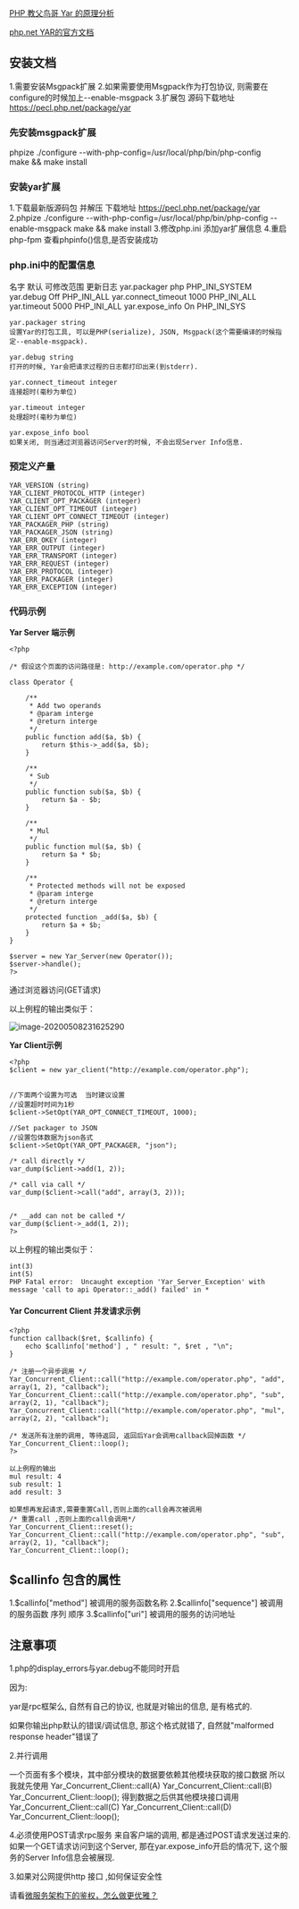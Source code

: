 



 [PHP 教父鸟哥 Yar 的原理分析](https://www.cnblogs.com/tianshifu/p/7156591.html)

[php.net  YAR的官方文档]( https://www.php.net/manual/zh/book.yar.php)

## 安装文档
1.需要安装Msgpack扩展
2.如果需要使用Msgpack作为打包协议, 则需要在configure的时候加上--enable-msgpack
3.扩展包 源码下载地址 https://pecl.php.net/package/yar
### 先安装msgpack扩展
phpize
./configure --with-php-config=/usr/local/php/bin/php-config  
make && make install



### 安装yar扩展
1.下载最新版源码包  并解压
下载地址  https://pecl.php.net/package/yar
2.phpize
./configure --with-php-config=/usr/local/php/bin/php-config  --enable-msgpack
make && make install
3.修改php.ini 添加yar扩展信息
4.重启php-fpm 查看phpinfo()信息,是否安装成功






### php.ini中的配置信息
名字	默认	可修改范围	更新日志
yar.packager	php	PHP_INI_SYSTEM	
yar.debug	Off	PHP_INI_ALL	
yar.connect_timeout	1000	PHP_INI_ALL	
yar.timeout	5000	PHP_INI_ALL	
yar.expose_info	On	PHP_INI_SYS

```
yar.packager string
设置Yar的打包工具, 可以是PHP(serialize), JSON, Msgpack(这个需要编译的时候指定--enable-msgpack).

yar.debug string
打开的时候, Yar会把请求过程的日志都打印出来(到stderr).

yar.connect_timeout integer
连接超时(毫秒为单位)

yar.timeout integer
处理超时(毫秒为单位)

yar.expose_info bool
如果关闭, 则当通过浏览器访问Server的时候, 不会出现Server Info信息.
```

### 预定义产量
```
YAR_VERSION (string)
YAR_CLIENT_PROTOCOL_HTTP (integer)
YAR_CLIENT_OPT_PACKAGER (integer)
YAR_CLIENT_OPT_TIMEOUT (integer)
YAR_CLIENT_OPT_CONNECT_TIMEOUT (integer)
YAR_PACKAGER_PHP (string)
YAR_PACKAGER_JSON (string)
YAR_ERR_OKEY (integer)
YAR_ERR_OUTPUT (integer)
YAR_ERR_TRANSPORT (integer)
YAR_ERR_REQUEST (integer)
YAR_ERR_PROTOCOL (integer)
YAR_ERR_PACKAGER (integer)
YAR_ERR_EXCEPTION (integer)
```

### 代码示例

**Yar Server 端示例**

```
<?php

/* 假设这个页面的访问路径是: http://example.com/operator.php */

class Operator {

    /**
     * Add two operands
     * @param interge 
     * @return interge
     */
    public function add($a, $b) {
        return $this->_add($a, $b);
    }

    /**
     * Sub 
     */
    public function sub($a, $b) {
        return $a - $b;
    }

    /**
     * Mul
     */
    public function mul($a, $b) {
        return $a * $b;
    }

    /**
     * Protected methods will not be exposed
     * @param interge 
     * @return interge
     */
    protected function _add($a, $b) {
        return $a + $b;
    }
}

$server = new Yar_Server(new Operator());
$server->handle();
?>
```
通过浏览器访问(GET请求)

以上例程的输出类似于：

![image-20200508231625290](C:\Users\aaa\AppData\Roaming\Typora\typora-user-images\image-20200508231625290.png)

**Yar Client示例**
```
<?php
$client = new yar_client("http://example.com/operator.php");


//下面两个设置为可选  当时建议设置
//设置超时时间为1秒
$client->SetOpt(YAR_OPT_CONNECT_TIMEOUT, 1000);

//Set packager to JSON
//设置包体数据为json各式 
$client->SetOpt(YAR_OPT_PACKAGER, "json");

/* call directly */
var_dump($client->add(1, 2));

/* call via call */
var_dump($client->call("add", array(3, 2)));


/* __add can not be called */
var_dump($client->_add(1, 2));
?>
```
以上例程的输出类似于：
```
int(3)
int(5)
PHP Fatal error:  Uncaught exception 'Yar_Server_Exception' with message 'call to api Operator::_add() failed' in *
```
####  Yar Concurrent Client 并发请求示例
```
<?php
function callback($ret, $callinfo) {
    echo $callinfo['method'] , " result: ", $ret , "\n";
}

/* 注册一个异步调用 */
Yar_Concurrent_Client::call("http://example.com/operator.php", "add", array(1, 2), "callback");
Yar_Concurrent_Client::call("http://example.com/operator.php", "sub", array(2, 1), "callback");
Yar_Concurrent_Client::call("http://example.com/operator.php", "mul", array(2, 2), "callback");

/* 发送所有注册的调用, 等待返回, 返回后Yar会调用callback回掉函数 */
Yar_Concurrent_Client::loop();
?>

以上例程的输出
mul result: 4
sub result: 1
add result: 3

如果想再发起请求,需要重置Call,否则上面的call会再次被调用
/* 重置call ,否则上面的call会调用*/
Yar_Concurrent_Client::reset();
Yar_Concurrent_Client::call("http://example.com/operator.php", "sub", array(2, 1), "callback");
Yar_Concurrent_Client::loop();
```


## $callinfo 包含的属性
1.$callinfo["method"]  被调用的服务函数名称
2.$callinfo["sequence"] 被调用的服务函数 序列   顺序
3.$callinfo["uri"] 被调用的服务的访问地址

## 注意事项


1.php的display_errors与yar.debug不能同时开启

因为:

yar是rpc框架么, 自然有自己的协议, 也就是对输出的信息, 是有格式的. 

如果你输出php默认的错误/调试信息, 那这个格式就错了, 自然就"malformed response header"错误了





2.并行调用

一个页面有多个模块，其中部分模块的数据要依赖其他模块获取的接口数据
所以我就先使用
Yar_Concurrent_Client::call(A)
Yar_Concurrent_Client::call(B)
Yar_Concurrent_Client::loop();
得到数据之后供其他模块接口调用
Yar_Concurrent_Client::call(C)
Yar_Concurrent_Client::call(D)
Yar_Concurrent_Client::loop();

4.必须使用POST请求rpc服务
来自客户端的调用, 都是通过POST请求发送过来的. 如果一个GET请求访问到这个Server, 那在yar.expose_info开启的情况下, 这个服务的Server Info信息会被展现.

3.如果对公网提供http 接口 ,如何保证安全性

请看[微服务架构下的鉴权，怎么做更优雅？](https://learnku.com/articles/30704)